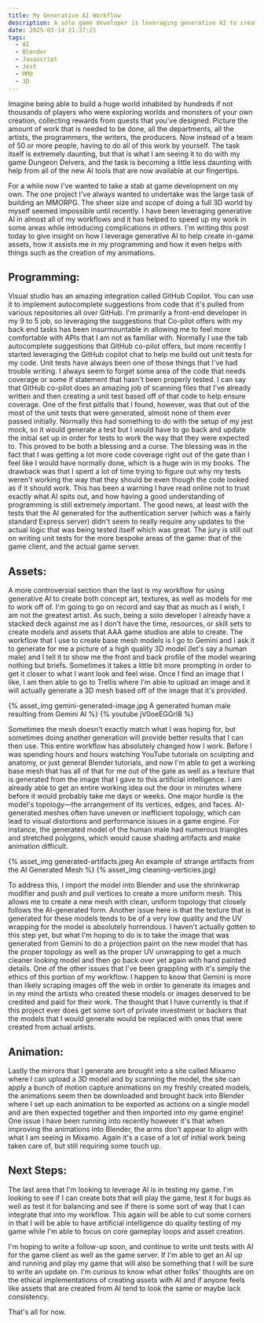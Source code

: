 ```yaml
---
title: My Generative AI Workflow
description: A solo game developer is leveraging generative AI to create an MMORPG, "Dungeon Delvers." They're using tools like GitHub Copilot for coding assistance, including unit test generation, and AI image-to-3D mesh tools like Gemini and Trellis for asset creation. While AI speeds up development, challenges like unit test failures and inefficient 3D model topology require manual adjustments. The developer finds AI significantly accelerates asset creation, but emphasizes the need for programming and 3D modeling knowledge to refine AI-generated outputs.
date: 2025-03-14 21:37:21
tags:
  - AI
  - Blender
  - Javascript
  - Jest
  - MMO
  - 3D
---
```


Imagine being able to build a huge world inhabited by hundreds if not thousands of players who were exploring worlds and monsters of your own creation, collecting rewards from quests that you've designed. Picture the amount of work that is needed to be done, all the departments, all the artists, the programmers, the writers, the producers. Now instead of a team of 50 or more people, having to do all of this work by yourself. The task itself is extremely daunting, but that is what I am seeing it to do with my game Dungeon Delvers, and the task is becoming a little less daunting with help from all of the new AI tools that are now available at our fingertips.

For a while now I've wanted to take a stab at game development on my own. The one project I've always wanted to undertake was the large task of building an MMORPG. The sheer size and scope of doing a full 3D world by myself seemed impossible until recently. I have been leveraging generative AI in almost all of my workflows and it has helped to speed up my work in some areas while introducing complications in others. I'm writing this post today to give insight on how I leverage generative AI to help create in-game assets, how it assists me in my programming and how it even helps with things such as the creation of my animations.

## Programming:

Visual studio has an amazing integration called GitHub Copilot. You can use it to implement autocomplete suggestions from code that it's pulled from various repositories all over GitHub. I'm primarily a front-end developer in my 9 to 5 job, so leveraging the suggestions that Co-pilot offers with my back end tasks has been insurmountable in allowing me to feel more comfortable with APIs that I am not as familiar with. Normally I use the tab autocomplete suggestions that GitHub co-pilot offers, but more recently I started leveraging the GitHub copilot chat to help me build out unit tests for my code. Unit tests have always been one of those things that I've had trouble writing. I always seem to forget some area of the code that needs coverage or some if statement that hasn't been properly tested. I can say that GitHub co-pilot does an amazing job of scanning files that I've already written and then creating a unit test based off of that code to help ensure coverage. One of the first pitfalls that I found, however, was that out of the most of the unit tests that were generated, almost none of them ever passed initially. Normally this had something to do with the setup of my jest mock, so it would generate a test but I would have to go back and update the initial set up in order for tests to work the way that they were expected to. This proved to be both a blessing and a curse. The blessing was in the fact that I was getting a lot more code coverage right out of the gate than I feel like I would have normally done, which is a huge win in my books. The drawback was that I spent a lot of time trying to figure out why my tests weren't working the way that they should be even though the code looked as if it should work. This has been a warning I have read online not to trust exactly what AI spits out, and how having a good understanding of programming is still extremely important. The good news, at least with the tests that the AI generated for the authentication server (which was a fairly standard Express server) didn't seem to really require any updates to the actual logic that was being tested itself which was great. The jury is still out on writing unit tests for the more bespoke areas of the game: that of the game client, and the actual game server.

## Assets:

A more controversial section than the last is my workflow for using generative AI to create both concept art, textures, as well as models for me to work off of. I'm going to go on record and say that as much as I wish, I am not the greatest artist. As such, being a solo developer I already have a stacked deck against me as I don't have the time, resources, or skill sets to create models and assets that AAA game studios are able to create. The workflow that I use to create base mesh models is I go to Gemini and I ask it to generate for me a picture of a high quality 3D model (let's say a human male) and I tell it to show me the front and back profile of the model wearing nothing but briefs. Sometimes it takes a little bit more prompting in order to get it closer to what I want look and feel wise. Once I find an image that I like, I am then able to go to Trellis where I'm able to upload an image and it will actually generate a 3D mesh based off of the image that it's provided.

{% asset_img gemini-generated-image.jpg A generated human male resulting from Gemini AI %}
{% youtube jV0oeEGGrI8 %}

Sometimes the mesh doesn't exactly match what I was hoping for, but sometimes doing another generation will provide better results that I can then use. This entire workflow has absolutely changed how I work. Before I was spending hours and hours watching YouTube tutorials on sculpting and anatomy, or just general Blender tutorials, and now I'm able to get a working base mesh that has all of that for me out of the gate as well as a texture that is generated from the image that I gave to this artificial intelligence. I am already able to get an entire working idea out the door in minutes where before it would probably take me days or weeks. One major hurdle is the model's topology—the arrangement of its vertices, edges, and faces. AI-generated meshes often have uneven or inefficient topology, which can lead to visual distortions and performance issues in a game engine. For instance, the generated model of the human male had numerous triangles and stretched polygons, which would cause shading artifacts and make animation difficult.

{% asset_img generated-artifacts.jpeg An example of strange artifacts from the AI Generated Mesh %}
{% asset_img cleaning-verticies.jpg}

To address this, I import the model into Blender and use the shrinkwrap modifier and push and pull vertices to create a more uniform mesh. This allows me to create a new mesh with clean, uniform topology that closely follows the AI-generated form. Another issue here is that the texture that is generated for these models tends to be of a very low quality and the UV wrapping for the model is absolutely horrendous. I haven't actually gotten to this step yet, but what I'm hoping to do is to take the image that was generated from Gemini to do a projection paint on the new model that has the proper topology as well as the proper UV unwrapping to get a much cleaner looking model and then go back over yet again with hand painted details. One of the other issues that I've been grappling with it's simply the ethics of this portion of my workflow. I happen to know that Gemini is more than likely scraping images off the web in order to generate its images and in my mind the artists who created these models or images deserved to be credited and paid for their work. The thought that I have currently is that if this project ever does get some sort of private investment or backers that the models that I would generate would be replaced with ones that were created from actual artists.

## Animation:

Lastly the mirrors that I generate are brought into a site called Mixamo where I can upload a 3D model and by scanning the model, the site can apply a bunch of motion capture animations on my freshly created models, the animations seem then be downloaded and brought back into Blender where I set up each animation to be exported as actions on a single model and are then expected together and then imported into my game engine! One issue I have been running into recently however it's that when improving the animations into Blender, the arms don't appear to align with what I am seeing in Mixamo. Again it's a case of a lot of initial work being taken care of, but still requiring some touch up.

## Next Steps:

The last area that I'm looking to leverage AI is in testing my game. I'm looking to see if I can create bots that will play the game, test it for bugs as well as test it for balancing and see if there is some sort of way that I can integrate that into my workflow. This again will be able to cut some corners in that I will be able to have artificial intelligence do quality testing of my game while I'm able to focus on core gameplay loops and asset creation.

I'm hoping to write a follow-up soon, and continue to write unit tests with AI for the game client as well as the game server. If I'm able to get an AI up and running and play my game that will also be something that I will be sure to write an update on. I'm curious to know what other folks' thoughts are on the ethical implementations of creating assets with AI and if anyone feels like assets that are created from AI tend to look the same or maybe lack consistency.

That's all for now.
